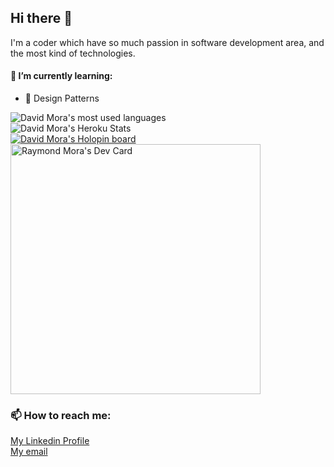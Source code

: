 ## Hi there 👋

I'm a coder which have so much passion in software development area, and the most kind of technologies.

#### 🌱 I’m currently learning:
- 📖 Design Patterns

![David Mora's most used languages](https://github-readme-stats.vercel.app/api/top-langs/?username=mrdavid0614&layout=compact&theme=tokyonight&langs_count=10)\
![David Mora's Heroku Stats](https://github-readme-streak-stats.herokuapp.com/?user=mrdavid0614)\
[![David Mora's Holopin board](https://holopin.io/api/user/board?user=mrdavid06)](https://holopin.io/@mrdavid06)
<a href="https://app.daily.dev/MrDavid06"><img src="https://api.daily.dev/devcards/e660922550ee4f8ab8a1fff3fd83bba8.png?r=p7t" width="400" alt="Raymond Mora's Dev Card"/></a>

### 📫 How to reach me:

[My Linkedin Profile](https://www.linkedin.com/in/raymondmora/)\
[My email](mailto:raymondinf23@gmail.com)

<!--
**MrDavid0614/MrDavid0614** is a ✨ _special_ ✨ repository because its `README.md` (this file) appears on your GitHub profile.

Here are some ideas to get you started:

- 🔭 I’m currently working on ...
- 🌱 I’m currently learning ...
- 👯 I’m looking to collaborate on ...
- 🤔 I’m looking for help with ...
- 💬 Ask me about ...
- 📫 How to reach me: ...
- 😄 Pronouns: ...
- ⚡ Fun fact: ...
-->
